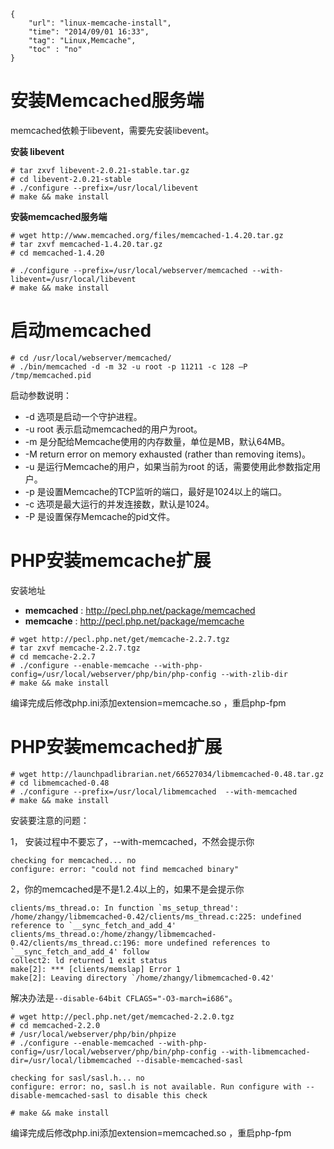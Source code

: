 ```
{
    "url": "linux-memcache-install",
    "time": "2014/09/01 16:33",
    "tag": "Linux,Memcache",
    "toc" : "no"
}
```

# 安装Memcached服务端

memcached依赖于libevent，需要先安装libevent。

**安装 libevent**
```
# tar zxvf libevent-2.0.21-stable.tar.gz
# cd libevent-2.0.21-stable
# ./configure --prefix=/usr/local/libevent
# make && make install
```
**安装memcached服务端**
```
# wget http://www.memcached.org/files/memcached-1.4.20.tar.gz
# tar zxvf memcached-1.4.20.tar.gz 
# cd memcached-1.4.20
 
# ./configure --prefix=/usr/local/webserver/memcached --with-libevent=/usr/local/libevent
# make && make install
```
# 启动memcached
```
# cd /usr/local/webserver/memcached/
# ./bin/memcached -d -m 32 -u root -p 11211 -c 128 –P /tmp/memcached.pid
```
启动参数说明：

- -d 选项是启动一个守护进程。
- -u root 表示启动memcached的用户为root。
- -m 是分配给Memcache使用的内存数量，单位是MB，默认64MB。
- -M return error on memory exhausted (rather than removing items)。
- -u 是运行Memcache的用户，如果当前为root 的话，需要使用此参数指定用户。
- -p 是设置Memcache的TCP监听的端口，最好是1024以上的端口。
- -c 选项是最大运行的并发连接数，默认是1024。
- -P 是设置保存Memcache的pid文件。 

# PHP安装memcache扩展
安装地址
- **memcached** : http://pecl.php.net/package/memcached
- **memcache** : http://pecl.php.net/package/memcache
```
# wget http://pecl.php.net/get/memcache-2.2.7.tgz
# tar zxvf memcache-2.2.7.tgz
# cd memcache-2.2.7
# ./configure --enable-memcache --with-php-config=/usr/local/webserver/php/bin/php-config --with-zlib-dir
# make && make install
```
编译完成后修改php.ini添加extension=memcache.so ，重启php-fpm

# PHP安装memcached扩展
```
# wget http://launchpadlibrarian.net/66527034/libmemcached-0.48.tar.gz
# cd libmemcached-0.48
# ./configure --prefix=/usr/local/libmemcached  --with-memcached
# make && make install
```
安装要注意的问题：

1， 安装过程中不要忘了，--with-memcached，不然会提示你
```
checking for memcached... no
configure: error: "could not find memcached binary"
```
2，你的memcached是不是1.2.4以上的，如果不是会提示你
```
clients/ms_thread.o: In function `ms_setup_thread':
/home/zhangy/libmemcached-0.42/clients/ms_thread.c:225: undefined reference to `__sync_fetch_and_add_4'
clients/ms_thread.o:/home/zhangy/libmemcached-0.42/clients/ms_thread.c:196: more undefined references to `__sync_fetch_and_add_4' follow
collect2: ld returned 1 exit status
make[2]: *** [clients/memslap] Error 1
make[2]: Leaving directory `/home/zhangy/libmemcached-0.42'
```
解决办法是`--disable-64bit CFLAGS="-O3-march=i686"`。
```
# wget http://pecl.php.net/get/memcached-2.2.0.tgz
# cd memcached-2.2.0
# /usr/local/webserver/php/bin/phpize
# ./configure --enable-memcached --with-php-config=/usr/local/webserver/php/bin/php-config --with-libmemcached-dir=/usr/local/libmemcached --disable-memcached-sasl

checking for sasl/sasl.h... no
configure: error: no, sasl.h is not available. Run configure with --disable-memcached-sasl to disable this check
 
# make && make install
 ```
编译完成后修改php.ini添加extension=memcached.so ，重启php-fpm